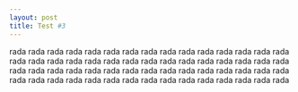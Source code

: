 ```yaml
---
layout: post
title: Test #3
---
```


rada rada rada
rada rada rada
rada rada rada
rada rada rada
rada rada rada
rada rada rada
rada rada rada
rada rada rada
rada rada rada
rada rada rada
rada rada rada
rada rada rada
rada rada rada
rada rada rada
rada rada rada
rada rada rada
rada rada rada
rada rada rada
rada rada rada
rada rada rada